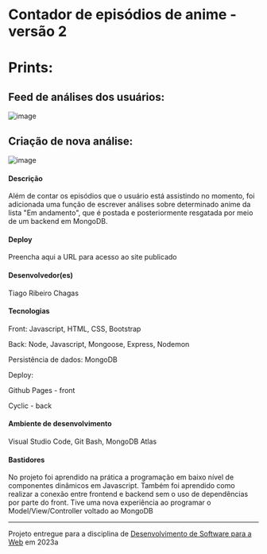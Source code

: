 # Contador de episódios de anime - versão 2

# Prints:

## Feed de análises dos usuários:
![image](https://github.com/trchagas/t3-sistemasweb/assets/49379007/f505a081-1d53-4902-93f5-11a25458947d)

## Criação de nova análise:
![image](https://github.com/trchagas/t3-sistemasweb/assets/49379007/240de5e7-8f0a-422d-99af-fba0e714991f)


#### Descrição

Além de contar os episódios que o usuário está assistindo no momento, foi adicionada uma função de escrever análises sobre determinado anime da lista "Em andamento", que é postada e posteriormente resgatada por meio de um backend em MongoDB.

#### Deploy

Preencha aqui a URL para acesso ao site publicado


#### Desenvolvedor(es)
Tiago Ribeiro Chagas


#### Tecnologias

Front:
Javascript, HTML, CSS, Bootstrap

Back:
Node, Javascript,  Mongoose, Express, Nodemon

Persistência de dados:
MongoDB

Deploy:

Github Pages - front

Cyclic - back

#### Ambiente de desenvolvimento

Visual Studio Code, Git Bash, MongoDB Atlas

#### Bastidores

No projeto foi aprendido na prática a programação em baixo nível de componentes dinâmicos em Javascript.
Também foi aprendido como realizar a conexão entre frontend e backend sem o uso de dependências por parte do front.
Tive uma nova experiência ao programar o Model/View/Controller voltado ao MongoDB

---
Projeto entregue para a disciplina de [Desenvolvimento de Software para a Web](http://github.com/andreainfufsm/elc1090-2023a) em 2023a
